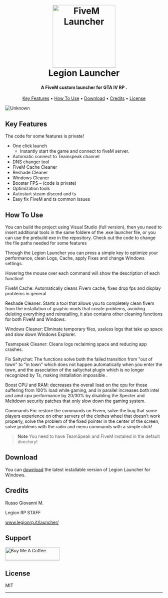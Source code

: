 
<h1 align="center">
  <br>
  <a href="https://www.legionrp.it/"><img src="https://user-images.githubusercontent.com/113531412/226466238-9709e61d-5a47-4228-9333-53891ab668b8.png" alt="FiveM Launcher" width="200"></a>
  <br>
  Legion Launcher
  <br>
</h1>

<h4 align="center">A FiveM custom launcher for GTA IV RP
.</h4>


<p align="center">
  <a href="#key-features">Key Features</a> •
  <a href="#how-to-use">How To Use</a> •
  <a href="#download">Download</a> •
  <a href="#credits">Credits</a> •
  <a href="#license">License</a>
</p>

![Unknown](https://user-images.githubusercontent.com/113531412/233047043-2a4a8f65-3498-41f1-b1bc-e2b79c7d41c9.jpeg)

## Key Features

The code for some features is private!

* One click launch
  - Instantly start the game and connect to fiveM server.
* Automatic connect to Teamspeak channel
* DNS changer tool
* FiveM Cache Cleaner
* Reshade Cleaner
* Windows Cleaner
* Booster FPS – (code is private)
* Optimization tools
* Autostart steam discord and ts
* Easy fix FiveM and ts common issues

## How To Use

You can build the project using Visual Studio (full version), then you need to insert additional tools in the same foldere of the .exe launcher file, or you can use the prebuild exe in the repository. Check out the code to change the file paths needed for some features


Through the Legion Launcher you can press a simple key to optimize your performance, clean Logs, Cache, apply Fixes and change Windows settings.

Hovering the mouse over each command will show the description of each function!

FiveM Cache: Automatically cleans Fivem cache, fixes drop fps and display problems in general

Reshade Cleaner: Starts a tool that allows you to completely clean fivem from the installation of graphic mods that create problems, avoiding deleting everything and reinstalling, it also contains other cleaning functions for both FiveM and Windows.

Windows Cleaner: Eliminate temporary files, useless logs that take up space and slow down Windows Explorer.

Teamspeak Cleaner: Cleans logs reclaiming space and reducing app crashes.

Fix Saltychat: The functions solve both the failed transition from "out of town" to "in town" which does not happen automatically when you enter the town, and the association of the saltychat plugin which is no longer recognized by Ts, making installation impossible .

Boost CPU and RAM: decreases the overall load on the cpu for those suffering from 100% load while gaming, and in parallel increases both intel and amd cpu performance by 20/30% by disabling the Specter and Meltdown security patches that only slow down the gaming system.

Commands Fix: restore the commands on Fivem, solve the bug that some players experience on other servers of the clothes wheel that doesn't work properly, solve the problem of the fixed pointer in the center of the screen, solve problems with the radio and menu commands with a simple click!

> **Note**
> You need to have TeamSpeak and FiveM installed in the default directory!


## Download

You can [download](https://www.legionrp.it/launcher/) the latest installable version of Legion Launcher for Windows.


## Credits

Russo Giovanni M.

Legion RP STAFF

www.legionrp.it/launcher/

## Support

<a href="https://discord.gg/legioncity" target="_blank"><img src="https://www.buymeacoffee.com/assets/img/custom_images/purple_img.png" alt="Buy Me A Coffee" style="height: 41px !important;width: 174px !important;box-shadow: 0px 3px 2px 0px rgba(190, 190, 190, 0.5) !important;-webkit-box-shadow: 0px 3px 2px 0px rgba(190, 190, 190, 0.5) !important;" ></a>


## License

MIT

---

